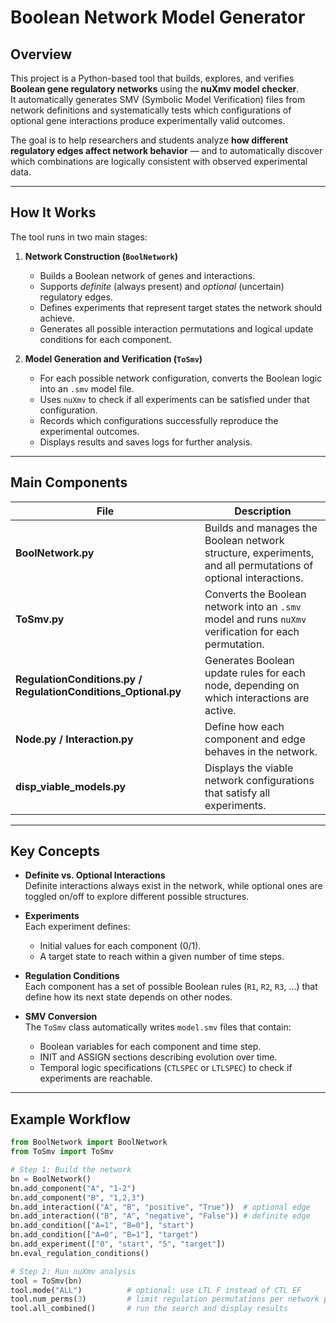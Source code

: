 # Boolean Network Model Generator

## Overview
This project is a Python-based tool that builds, explores, and verifies **Boolean gene regulatory networks** using the **nuXmv model checker**.  
It automatically generates SMV (Symbolic Model Verification) files from network definitions and systematically tests which configurations of optional gene interactions produce experimentally valid outcomes.

The goal is to help researchers and students analyze **how different regulatory edges affect network behavior** — and to automatically discover which combinations are logically consistent with observed experimental data.

---

## How It Works
The tool runs in two main stages:

1. **Network Construction (`BoolNetwork`)**
   - Builds a Boolean network of genes and interactions.
   - Supports *definite* (always present) and *optional* (uncertain) regulatory edges.
   - Defines experiments that represent target states the network should achieve.
   - Generates all possible interaction permutations and logical update conditions for each component.

2. **Model Generation and Verification (`ToSmv`)**
   - For each possible network configuration, converts the Boolean logic into an `.smv` model file.
   - Uses `nuXmv` to check if all experiments can be satisfied under that configuration.
   - Records which configurations successfully reproduce the experimental outcomes.
   - Displays results and saves logs for further analysis.

---

## Main Components

| File | Description |
|------|--------------|
| **BoolNetwork.py** | Builds and manages the Boolean network structure, experiments, and all permutations of optional interactions. |
| **ToSmv.py** | Converts the Boolean network into an `.smv` model and runs `nuXmv` verification for each permutation. |
| **RegulationConditions.py / RegulationConditions_Optional.py** | Generates Boolean update rules for each node, depending on which interactions are active. |
| **Node.py / Interaction.py** | Define how each component and edge behaves in the network. |
| **disp_viable_models.py** | Displays the viable network configurations that satisfy all experiments. |

---

## Key Concepts

- **Definite vs. Optional Interactions**  
  Definite interactions always exist in the network, while optional ones are toggled on/off to explore different possible structures.

- **Experiments**  
  Each experiment defines:
  - Initial values for each component (0/1).
  - A target state to reach within a given number of time steps.

- **Regulation Conditions**  
  Each component has a set of possible Boolean rules (`R1`, `R2`, `R3`, …) that define how its next state depends on other nodes.

- **SMV Conversion**  
  The `ToSmv` class automatically writes `model.smv` files that contain:
  - Boolean variables for each component and time step.
  - INIT and ASSIGN sections describing evolution over time.
  - Temporal logic specifications (`CTLSPEC` or `LTLSPEC`) to check if experiments are reachable.

---

## Example Workflow

```python
from BoolNetwork import BoolNetwork
from ToSmv import ToSmv

# Step 1: Build the network
bn = BoolNetwork()
bn.add_component("A", "1-2")
bn.add_component("B", "1,2,3")
bn.add_interaction(("A", "B", "positive", "True"))  # optional edge
bn.add_interaction(("B", "A", "negative", "False")) # definite edge
bn.add_condition(["A=1", "B=0"], "start")
bn.add_condition(["A=0", "B=1"], "target")
bn.add_experiment(["0", "start", "5", "target"])
bn.eval_regulation_conditions()

# Step 2: Run nuXmv analysis
tool = ToSmv(bn)
tool.mode("ALL")          # optional: use LTL F instead of CTL EF
tool.num_perms(3)         # limit regulation permutations per network perm
tool.all_combined()       # run the search and display results
